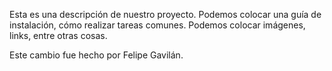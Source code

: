 Esta es una descripción de nuestro proyecto. Podemos colocar una guía de instalación, cómo realizar tareas comunes. Podemos colocar imágenes, links, entre otras cosas.

Este cambio fue hecho por Felipe Gavilán.
